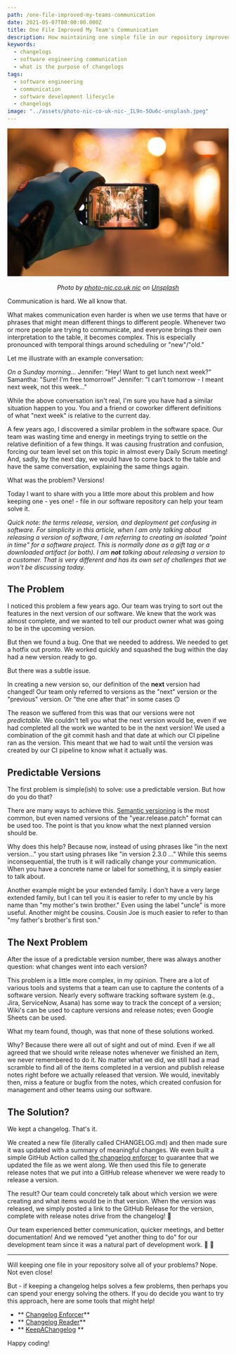 ```yaml
---
path: /one-file-improved-my-teams-communication
date: 2021-05-07T00:00:00.000Z
title: One File Improved My Team's Communication
description: How maintaining one simple file in our repository improved how my team communicated about the software we built.
keywords:
  - changelogs
  - software engineering communication
  - what is the purpose of changelogs
tags:
  - software engineering
  - communication
  - software development lifecycle
  - changelogs
image: "../assets/photo-nic-co-uk-nic-_IL9n-5Ou6c-unsplash.jpeg"
---
```


![](../assets/photo-nic-co-uk-nic-_IL9n-5Ou6c-unsplash.jpeg "Camera bringing a bright scene into focus")

<center>

<i>

Photo by <a href="https://unsplash.com/@chiro?utm_source=unsplash&utm_medium=referral&utm_content=creditCopyText">photo-nic.co.uk nic</a> on <a href="https://unsplash.com/s/photos/focus?utm_source=unsplash&utm_medium=referral&utm_content=creditCopyText">Unsplash</a>

</i>

</center>

Communication is hard. We all know that.

What makes communication even harder is when we use terms that have or phrases that might mean different things to different people.  Whenever two or more people are trying to communicate, and everyone brings their own interpretation to the table, it becomes complex. This is especially pronounced with temporal things around scheduling or "new"/"old."

Let me illustrate with an example conversation:

_On a Sunday morning..._
Jennifer: "Hey! Want to get lunch next week?"
Samantha: "Sure! I'm free tomorrow!"
Jennifer: "I can't tomorrow - I meant next week, not this week..."

While the above conversation isn't real,  I'm sure you have had a similar situation happen to you. You and a friend or coworker different definitions of what "next week" is relative to the current day.

A few years ago, I discovered a similar problem in the software space. Our team was wasting time and energy in meetings trying to settle on the relative definition of a few things. It was causing frustration and confusion, forcing our team level set on this topic in almost every Daily Scrum meeting! And, sadly, by the next day, we would have to come back to the table and have the same conversation, explaining the same things again.

What was the problem? Versions!

Today I want to share with you a little more about this problem and how keeping one - yes one! -  file in our software repository can help your team solve it.

_Quick note: the terms release, version, and deployment get confusing in software. For simplicity in this article, when I am only talking about releasing a version of software, I am referring to creating an isolated "point in time" for a software project. This is normally done as a gift tag or a downloaded artifact (or both). I am **not** talking about releasing a version to a customer. That is very different and has its own set of challenges that we won't be discussing today._

## The Problem

I noticed this problem a few years ago. Our team was trying to sort out the features in the next version of our software. We knew that the work was almost complete, and we wanted to tell our product owner what was going to be in the upcoming version.

But then we found a bug. One that we needed to address. We needed to get a hotfix out pronto. We worked quickly and squashed the bug within the day had a new version ready to go.

But there was a subtle issue.

In creating a new version so, our definition of the **next** version had changed! Our team only referred to versions as the "next" version or the "previous" version. Or "the one after that" in some cases 🙃

The reason we suffered from this was that our versions were not _predictable_. We couldn't tell you what the next version would be, even if we had completed all the work we wanted to be in the next version! We used a combination of the git commit hash and that date at which our CI pipeline ran as the version. This meant that we had to wait until the version was created by our CI pipeline to know what it actually was.

## Predictable Versions

The first problem is simple(ish) to solve: use a predictable version. But how do you do that?

There are many ways to achieve this. [Semantic versioning](https://semver.org/  ) is the most common, but even named versions of the "year.release.patch" format can be used too. The point is that you know what the next planned version should be. 

Why does this help? Because now, instead of using phrases like "in the next version..." you start using phrases like "in version 2.3.0 ..." While this seems inconsequential, the truth is it will radically change your communication. When you have a concrete name or label for something, it is simply easier to talk about. 

Another example might be your extended family. I don't have a very large extended family, but I can tell you it is easier to refer to my uncle by his name than "my mother's twin brother." Even using the label "uncle" is more useful. Another might be cousins. Cousin Joe is much easier to refer to than "my father's brother's first son." 

## The Next Problem

After the issue of a predictable version number, there was always another question: what changes went into each version?

This problem is a little more complex, in my opinion. There are a lot of various tools and systems that a team can use to capture the contents of a software version. Nearly every software tracking software system (e.g., Jira, ServiceNow, Asana) has some way to track the concept of a version; Wiki's can be used to capture versions and release notes; even Google Sheets can be used.

What my team found, though, was that none of these solutions worked. 

Why? Because there were all out of sight and out of mind. Even if we all agreed that we should write release notes whenever we finished an item, we never remembered to do it. No matter what we did, we still had a mad scramble to find all of the items completed in a version and publish release notes right before we actually released that version. We would, inevitably then, miss a feature or bugfix from the notes, which created confusion for management and other teams using our software.

## The Solution?

We kept a changelog. That's it.

We created a new file (literally called CHANGELOG.md) and then made sure it was updated with a summary of meaningful changes. We even built a simple GitHub Action called [the changelog enforcer](https://github.com/dangoslen/changelog-enforcer) to guarantee that we updated the file as we went along. We then used this file to generate release notes that we put into a GitHub release whenever we were ready to release a version.

The result? Our team could concretely talk about which version we were creating and what items would be in that version. When the version was released, we simply posted a link to the GitHub Release for the version, complete with release notes drive from the changelog! 👏

Our team experienced better communication, quicker meetings, and better documentation! And we removed "yet another thing to do" for our development team since it was a natural part of development work. 👏 👏

---

Will keeping one file in your repository solve all of your problems? Nope. Not even close! 

But - if keeping a changelog helps solves a few problems, then perhaps you can spend your energy solving the others. If you do decide you want to try this approach, here are some tools that might help!

* ** [Changelog Enforcer](https://github.com/dangoslen/changelog-enforcer)**
* ** [Changelog Reader](https://github.com/mindsers/changelog-reader-action)**
* ** [KeepAChangelog](https://keepachangelog.com) **

Happy coding!